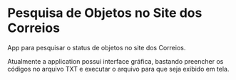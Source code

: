 # Pesquisa de Objetos no Site dos Correios

App para pesquisar o status de objetos no site dos Correios.

Atualmente a application possui interface gráfica, bastando preencher os códigos no arquivo TXT e executar o arquivo para que seja exibido em tela. 

